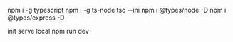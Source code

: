 npm i -g typescript
npm i -g ts-node
tsc --ini
npm i @types/node -D
npm i @types/express -D

init serve local
npm run dev